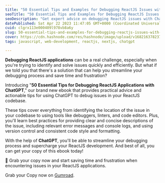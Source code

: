```yaml
---
title: "50 Essential Tips and Examples for Debugging ReactJS Issues with ChatGPT"
seoTitle: "50 Essential Tips and Examples for Debugging ReactJS Issues with ChatG"
seoDescription: "Get expert advice on debugging ReactJS issues with ChatGPT! Our comprehensive guide features 50 essential tips and examples to help you troubleshoot common"
datePublished: Sat Apr 22 2023 11:47:05 GMT+0000 (Coordinated Universal Time)
cuid: clgrx113e000409l978vb8a6y
slug: 50-essential-tips-and-examples-for-debugging-reactjs-issues-with-chatgpt
cover: https://cdn.hashnode.com/res/hashnode/image/upload/v1682163782374/a5eef2d3-76d1-4677-a74e-22058845901d.png
tags: javascript, web-development, reactjs, nextjs, chatgpt

---
```


**Debugging ReactJS applications** can be a real challenge, especially when you're trying to identify and solve issues quickly and efficiently. But what if we told you that there's a solution that can help you streamline your debugging process and save time and frustration?

Introducing "**50 Essential Tips for Debugging ReactJS Applications with ChatGPT**," our brand new ebook that provides practical advice and actionable tips for using ChatGPT to debug issues in your ReactJS codebase.

These tips cover everything from identifying the location of the issue in your codebase to using tools like debuggers, linters, and code editors. Plus, you'll learn best practices for providing clear and concise descriptions of the issue, including relevant error messages and console logs, and using version control and consistent code style and formatting.

With the help of **ChatGPT**, you'll be able to streamline your debugging process and supercharge your ReactJS development. And best of all, you can get your copy of this ebook today!

🚨 Grab your copy now and start saving time and frustration when encountering issues in your ReactJS applications.

Grab your Copy now on [Gumroad](https://nilanth.gumroad.com/l/ztehh).